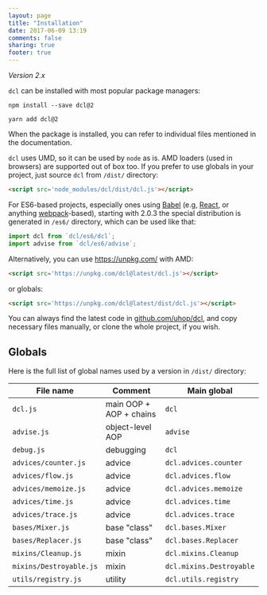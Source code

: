 ```yaml
---
layout: page
title: "Installation"
date: 2017-06-09 13:19
comments: false
sharing: true
footer: true
---
```


*Version 2.x*

`dcl` can be installed with most popular package managers:

```
npm install --save dcl@2
```

```
yarn add dcl@2
```

When the package is installed, you can refer to individual files mentioned in the documentation.

`dcl` uses UMD, so it can be used by `node` as is. AMD loaders (used in browsers) are supported out of box too. If you prefer to use globals in your project, just source `dcl` from `/dist/` directory:

```html
<script src='node_modules/dcl/dist/dcl.js'></script>
```

For ES6-based projects, especially ones using [Babel](https://babeljs.io/) (e.g, [React](https://facebook.github.io/react/), or anything [webpack](https://webpack.github.io/)-based), starting with 2.0.3 the special distribution is generated in `/es6/` directory, which can be used like that:

```js
import dcl from `dcl/es6/dcl`;
import advise from `dcl/es6/advise`;
```

Alternatively, you can use https://unpkg.com/ with AMD:

```html
<script src='https://unpkg.com/dcl@latest/dcl.js'></script>
```

or globals:

```html
<script src='https://unpkg.com/dcl@latest/dist/dcl.js'></script>
```

You can always find the latest code in [github.com/uhop/dcl](https://github.com/uhop/dcl), and copy necessary files manually, or clone the whole project, if you wish.

## Globals

Here is the full list of global names used by a version in `/dist/` directory:

<div class="table-begins"></div>

| File name               | Comment                 | Main global              |
|-------------------------|-------------------------|--------------------------|
| `dcl.js`                | main OOP + AOP + chains | `dcl`                    |
| `advise.js`             | object-level AOP        | `advise`                 |
| `debug.js`              | debugging               | `dcl`                    |
| `advices/counter.js`    | advice                  | `dcl.advices.counter`    |
| `advices/flow.js`       | advice                  | `dcl.advices.flow`       |
| `advices/memoize.js`    | advice                  | `dcl.advices.memoize`    |
| `advices/time.js`       | advice                  | `dcl.advices.time`       |
| `advices/trace.js`      | advice                  | `dcl.advices.trace`      |
| `bases/Mixer.js`        | base "class"            | `dcl.bases.Mixer`        |
| `bases/Replacer.js`     | base "class"            | `dcl.bases.Replacer`     |
| `mixins/Cleanup.js`     | mixin                   | `dcl.mixins.Cleanup`     |
| `mixins/Destroyable.js` | mixin                   | `dcl.mixins.Destroyable` |
| `utils/registry.js`     | utility                 | `dcl.utils.registry`     |
